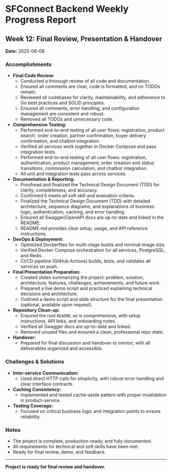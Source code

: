 # SFConnect Backend Weekly Progress Report

## Week 12: Final Review, Presentation & Handover

**Date:** 2025-06-08

### Accomplishments

- **Final Code Review:**
  - Conducted a thorough review of all code and documentation.
  - Ensured all comments are clear, code is formatted, and no TODOs remain.
  - Reviewed all codebases for clarity, maintainability, and adherence to Go best practices and SOLID principles.
  - Ensured all comments, error handling, and configuration management are consistent and robust.
  - Removed all TODOs and unnecessary code.
- **Comprehensive Testing:**
  - Performed end-to-end testing of all user flows: registration, product search, order creation, partner confirmation, buyer delivery confirmation, and chatbot integration.
  - Verified all services work together in Docker Compose and pass integration tests.
  - Performed end-to-end testing of all user flows: registration, authentication, product management, order creation and status transitions, commission calculation, and chatbot integration.
  - All unit and integration tests pass across services.
- **Documentation & Reporting:**
  - Proofread and finalized the Technical Design Document (TDD) for clarity, completeness, and accuracy.
  - Confirmed it meets all soft skill and evaluation criteria.
  - Finalized the Technical Design Document (TDD) with detailed architecture, sequence diagrams, and explanations of business logic, authentication, caching, and error handling.
  - Ensured all Swagger/OpenAPI docs are up-to-date and linked in the README.
  - README.md provides clear setup, usage, and API reference instructions.
- **DevOps & Deployment:**
  - Optimized Dockerfiles for multi-stage builds and minimal image size.
  - Verified Docker Compose orchestration for all services, PostgreSQL, and Redis.
  - CI/CD pipeline (GitHub Actions) builds, tests, and validates all services on push.
- **Final Presentation Preparation:**
  - Created slides summarizing the project: problem, solution, architecture, features, challenges, achievements, and future work.
  - Prepared a live demo script and practiced explaining technical decisions and architecture.
  - Outlined a demo script and slide structure for the final presentation (optional, available upon request).
- **Repository Clean-up:**
  - Ensured the root `README.md` is comprehensive, with setup instructions, API links, and onboarding notes.
  - Verified all Swagger docs are up-to-date and linked.
  - Removed unused files and ensured a clean, professional repo state.
- **Handover:**
  - Prepared for final discussion and handover to mentor, with all deliverables organized and accessible.

### Challenges & Solutions

- **Inter-service Communication:**
  - Used direct HTTP calls for simplicity, with robust error handling and clear interface contracts.
- **Caching Consistency:**
  - Implemented and tested cache-aside pattern with proper invalidation in product-service.
- **Testing Coverage:**
  - Focused on critical business logic and integration points to ensure reliability.

### Notes

- The project is complete, production-ready, and fully documented.
- All requirements for technical and soft skills have been met.
- Ready for final review, demo, and feedback.

---

**Project is ready for final review and handover.**
